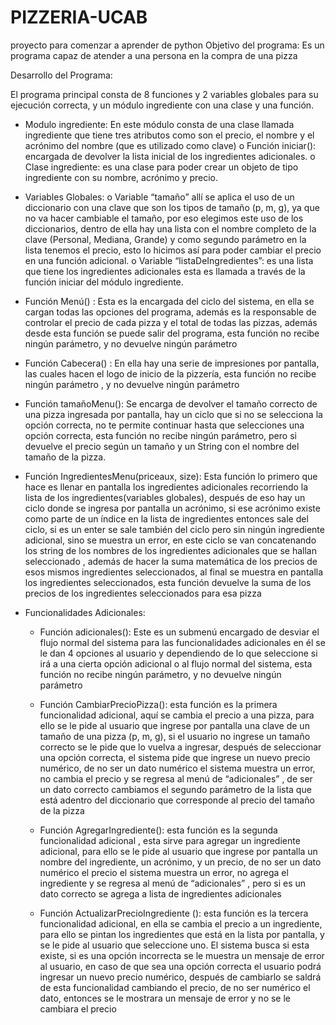 # PIZZERIA-UCAB
proyecto para comenzar a aprender de python
 Objetivo del programa:    Es un programa capaz de atender a una persona en la compra de una pizza 
 
Desarrollo del Programa:  
 
 El programa principal consta de 8 funciones y 2 variables globales para su ejecución correcta, y un módulo ingrediente con una clase y una función. 
 
 
* Modulo ingrediente: En este módulo consta de una clase llamada ingrediente que tiene tres atributos como son el precio, el nombre y el acrónimo del nombre (que es utilizado como clave) o Función iniciar(): encargada de devolver la lista inicial de los ingredientes adicionales. o Clase ingrediente: es una clase para poder crear un objeto de tipo ingrediente con su nombre, acrónimo y precio. 

* Variables Globales:  o Variable “tamaño” allí se aplica el uso de un diccionario con una clave que son los tipos de tamaño (p, m, g), ya que no va hacer cambiable el tamaño, por eso elegimos este uso de los diccionarios, dentro de ella hay una lista con el nombre completo de la clave (Personal, Mediana, Grande) y como segundo parámetro en la lista tenemos el precio, esto lo hicimos así para poder cambiar el precio en una función adicional. o Variable “listaDeIngredientes”: es una lista que tiene los ingredientes adicionales esta es llamada a través de la función iniciar del módulo ingrediente. 

* Función Menú() : Esta es la encargada del ciclo del sistema, en ella se cargan todas las opciones del programa, además es la responsable de controlar el precio de cada pizza y el total de todas las pizzas, además desde esta función se puede salir del programa, esta función no recibe ningún parámetro, y no devuelve ningún parámetro 

* Función Cabecera() : En ella hay una serie de impresiones por pantalla, las cuales  hacen el logo de inicio de la pizzería, esta función no recibe ningún parámetro , y no devuelve ningún parámetro 
 
* Función tamañoMenu(): Se encarga de devolver el tamaño correcto de una pizza ingresada por pantalla, hay un ciclo que si no se selecciona la opción correcta, no te permite continuar hasta que selecciones una opción correcta, esta función no recibe ningún parámetro, pero si devuelve el precio según un tamaño y un String con el nombre del tamaño de la pizza.

* Función IngredientesMenu(priceaux, size): Esta función lo primero que hace es llenar en pantalla los ingredientes adicionales recorriendo la lista de los ingredientes(variables globales), después de eso hay un ciclo donde se ingresa por pantalla un acrónimo, si ese acrónimo existe como parte de un índice en la lista de ingredientes entonces sale del ciclo, si es un enter se sale también del ciclo pero sin ningún ingrediente adicional, sino se muestra un error, en este ciclo se van concatenando los string de los nombres de los ingredientes adicionales que se hallan seleccionado , además de hacer la suma matemática de los precios de esos mismos ingredientes seleccionados, al final se muestra en pantalla los ingredientes seleccionados, esta función devuelve la suma de los precios de los ingredientes seleccionados para esa pizza   

* Funcionalidades Adicionales:  
	* Función adicionales(): Este es un submenú encargado de desviar el flujo normal del sistema para las funcionalidades adicionales en él se le dan 4 opciones al usuario y dependiendo de lo que seleccione si irá a una cierta opción adicional o al flujo normal del sistema, esta función no recibe ningún parámetro, y no devuelve ningún parámetro 

	* Función CambiarPrecioPizza():  esta función es la primera funcionalidad adicional, aquí se cambia el precio a una pizza, para ello se le pide al usuario que ingrese por pantalla una clave de un tamaño de una pizza (p, m, g), si el usuario no ingrese un tamaño correcto se le pide que lo vuelva a ingresar, después de seleccionar una opción correcta, el sistema pide que ingrese un nuevo precio numérico, de no ser un dato numérico el sistema muestra un error, no cambia el precio y se regresa al menú de “adicionales” , de ser un dato correcto cambiamos el segundo parámetro de la lista que está adentro del diccionario que corresponde al precio del tamaño de la pizza 

	* Función AgregarIngrediente(): esta función es la segunda funcionalidad adicional , esta sirve para agregar un ingrediente adicional, para ello se le pide al usuario que ingrese por pantalla un nombre del ingrediente, un acrónimo, y un precio, de no ser un dato numérico el precio el sistema muestra un error, no agrega el ingrediente y se regresa al menú de “adicionales” , pero si es un dato correcto se agrega a lista de ingredientes adicionales 
 	
 	* Función ActualizarPrecioIngrediente ():  esta función es la tercera funcionalidad adicional, en ella se cambia el precio a un ingrediente, para ello se pintan los ingredientes que está en la lista por pantalla, y se le pide al usuario que seleccione uno. El sistema busca si esta existe, si es una opción incorrecta se le muestra un mensaje de error al usuario, en caso de que sea una opción correcta el usuario podrá ingresar un nuevo precio numérico, después de cambiarlo se saldrá de esta funcionalidad cambiando el precio, de no ser numérico el dato, entonces se le mostrara un mensaje de error y no se le cambiara el precio 
 
 